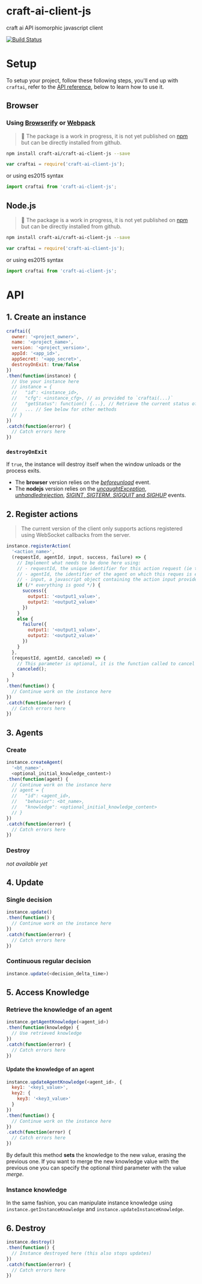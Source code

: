 # craft-ai-client-js
craft ai API isomorphic javascript client

[![Build Status](https://travis-ci.org/craft-ai/craft-ai-client-js.svg?branch=master)](https://travis-ci.org/craft-ai/craft-ai-client-js)

# Setup #

To setup your project, follow these following steps, you'll end up with
`craftai`, refer to the [API reference](#API), below to learn how to use it.

## Browser ##

### Using [Browserify](http://browserify.org) or [Webpack](http://webpack.github.io) ###

> :construction: The package is a work in progress, it is not yet published on
> [npm](https://www.npmjs.com) but can be directly installed from github.

```sh
npm install craft-ai/craft-ai-client-js --save
```

```js
var craftai = require('craft-ai-client-js');
```

or using es2015 syntax

```js
import craftai from 'craft-ai-client-js';
```

## Node.js ##

> :construction: The package is a work in progress, it is not yet published on
> [npm](https://www.npmjs.com) but can be directly installed from github.

```sh
npm install craft-ai/craft-ai-client-js --save
```

```js
var craftai = require('craft-ai-client-js');
```

or using es2015 syntax

```js
import craftai from 'craft-ai-client-js';
```

# API #

## 1. Create an instance ##

````js
craftai({
  owner: '<project_owner>',
  name: '<project_name>',
  version: '<project_version>',
  appId: '<app_id>',
  appSecret: '<app_secret>',
  destroyOnExit: true/false
})
.then(function(instance) {
  // Use your instance here
  // instance = {
  //   "id": <instance_id>,
  //   "cfg": <instance_cfg>, // as provided to `craftai(...)`
  //   "getStatus": function() {...}, // Retrieve the current status of the instance
  //   ... // See below for other methods
  // }
})
.catch(function(error) {
  // Catch errors here
})
````

### `destroyOnExit` ###

If `true`, the instance will destroy itself when the window unloads or the
process exits.

- The **browser** version relies on the
[_beforeunload_](https://developer.mozilla.org/en-US/docs/Web/Events/beforeunload)
event.
- The **nodejs** version relies on the
[_uncaughtException_](https://nodejs.org/api/process.html#process_event_uncaughtexception),
[_unhandledrejection_](https://nodejs.org/api/process.html#process_event_unhandledrejection),
[_SIGINT_, _SIGTERM_, _SIGQUIT_ and _SIGHUP_](https://nodejs.org/api/process.html#process_signal_events) events.

## 2. Register actions ##

> The current version of the client only supports actions registered using
WebSocket callbacks from the server.

````js
instance.registerAction(
  '<action_name>',
  (requestId, agentId, input, success, failure) => {
    // Implement what needs to be done here using:
    // - requestId, the unique identifier for this action request (ie this call),
    // - agentId, the identifier of the agent on which this reques is executed,
    // - input, a javascript object containing the action input provided in the Behavior Tree
    if (/* everything is good */) {
      success({
        output1: '<output1_value>',
        output2: '<output2_value>'
      })
    }
    else {
      failure({
        output1: '<output1_value>',
        output2: '<output2_value>'
      })
    }
  },
  (requestId, agentId, canceled) => {
    // This parameter is optional, it is the function called to cancel the action
    canceled();
  }
)
.then(function() {
  // Continue work on the instance here
})
.catch(function(error) {
  // Catch errors here
})
````

## 3. Agents ##

### Create ###

````js
instance.createAgent(
  '<bt_name>',
  <optional_initial_knowledge_content>)
.then(function(agent) {
  // Continue work on the instance here
  // agent = {
  //   "id": <agent_id>,
  //   "behavior": <bt_name>,
  //   "knowledge": <optional_initial_knowledge_content>
  // }
})
.catch(function(error) {
  // Catch errors here
})
````

### Destroy ###

_not available yet_

## 4. Update ##

### Single decision ###

````js
instance.update()
.then(function() {
  // Continue work on the instance here
})
.catch(function(error) {
  // Catch errors here
})
````

### Continuous regular decision ###

````js
instance.update(<decision_delta_time>)
````

## 5. Access Knowledge ##

### Retrieve the knowledge of an agent ###

````js
instance.getAgentKnowledge(<agent_id>)
.then(function(knowledge) {
  // Use retrieved knowledge
})
.catch(function(error) {
  // Catch errors here
})
````

#### Update the knowledge of an agent ####

````js
instance.updateAgentKnowledge(<agent_id>, {
  key1: '<key1_value>',
  key2: {
    key3: '<key3_value>'
  }
})
.then(function() {
  // Continue work on the instance here
})
.catch(function(error) {
  // Catch errors here
})
````

By default this method **sets** the knowledge to the new value, erasing the previous
one. If you want to merge the new knowledge value with the previous one you can
specify the optional third parameter with the value _merge_.

### Instance knowledge ###

In the same fashion, you can manipulate instance knowledge using
`instance.getInstanceKnowledge` and `instance.updateInstanceKnowledge`.

## 6. Destroy ##

````js
instance.destroy()
.then(function() {
  // Instance destroyed here (this also stops updates)
})
.catch(function(error) {
  // Catch errors here
})
````

